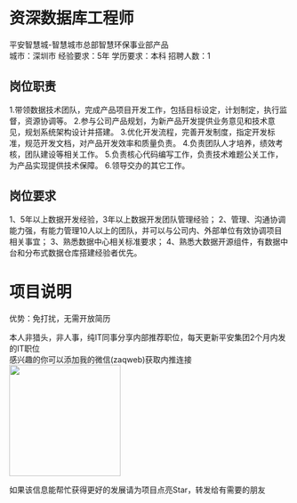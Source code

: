 # 资深数据库工程师
平安智慧城-智慧城市总部智慧环保事业部产品  
城市：深圳市 经验要求：5年 学历要求：本科  招聘人数：1

## 岗位职责
1.带领数据技术团队，完成产品项目开发工作，包括目标设定，计划制定，执行监督，资源协调等。
   2.参与公司产品规划，为新产品开发提供业务意见和技术意见，规划系统架构设计并搭建。
   3.优化开发流程，完善开发制度，指定开发标准，规范开发文档，对产品开发效率和质量负责。
   4.负责团队人才培养，绩效考核，团队建设等相关工作。
   5.负责核心代码编写工作，负责技术难题公关工作，为产品实现提供技术保障。
   6.领导交办的其它工作。

## 岗位要求
1、5年以上数据开发经验，3年以上数据开发团队管理经验； 
   2、管理、沟通协调能力强，有能力管理10人以上的团队，并可以与公司内、外部单位有效协调项目相关事宜；
   3、熟悉数据中心相关标准要求；
   4、熟悉大数据开源组件，有数据中台和分布式数据仓库搭建经验者优先。

# 项目说明

优势：免打扰，无需开放简历

本人非猎头，非人事，纯IT同事分享内部推荐职位，每天更新平安集团2个月内发的IT职位  
感兴趣的你可以添加我的微信(zaqweb)获取内推连接  
<img src="https://github.com/zaqweb/PA-IT-JOBS/blob/master/WechatICode.jpeg"  height="200" width="200">

如果该信息能帮忙获得更好的发展请为项目点亮Star，转发给有需要的朋友




